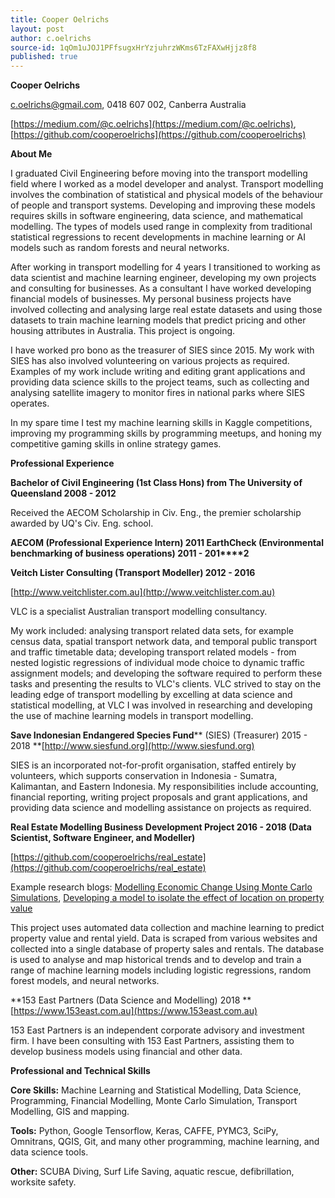 ```yaml
---
title: Cooper Oelrichs
layout: post
author: c.oelrichs
source-id: 1qOm1uJOJ1PFfsugxHrYzjuhrzWKms6TzFAXwHjjz8f8
published: true
---
```

**Cooper Oelrichs**

c.oelrichs@gmail.com, 0418 607 002, Canberra Australia

[https://medium.com/@c.oelrichs](https://medium.com/@c.oelrichs), [https://github.com/cooperoelrichs](https://github.com/cooperoelrichs)

**About Me**

I graduated Civil Engineering before moving into the transport modelling field where I worked as a model developer and analyst. Transport modelling involves the combination of statistical and physical models of the behaviour of people and transport systems. Developing and improving these models requires skills in software engineering, data science, and mathematical modelling. The types of models used range in complexity from traditional statistical regressions to recent developments in machine learning or AI models such as random forests and neural networks.

After working in transport modelling for 4 years I transitioned to working as data scientist and machine learning engineer, developing my own projects and consulting for businesses. As a consultant I have worked developing financial models of businesses. My personal business projects have involved collecting and analysing large real estate datasets and using those datasets to train machine learning models that predict pricing and other housing attributes in Australia. This project is ongoing.

I have worked pro bono as the treasurer of SIES since 2015. My work with SIES has also involved volunteering on various projects as required. Examples of my work include writing and editing grant applications and providing data science skills to the project teams, such as collecting and analysing satellite imagery to monitor fires in national parks where SIES operates. 

In my spare time I test my machine learning skills in Kaggle competitions, improving my programming skills by programming meetups, and honing my competitive gaming skills in online strategy games.

**Professional Experience**

**Bachelor of Civil Engineering (1st Class Hons) from The University of Queensland	2008 - 2012**

Received the AECOM Scholarship in Civ. Eng., the premier scholarship awarded by UQ's Civ. Eng. school.

**AECOM (Professional Experience Intern)	2011EarthCheck (Environmental benchmarking of business operations)	2011 - 201****2**

**Veitch Lister Consulting (Transport Modeller)	2012 - 2016**

[http://www.veitchlister.com.au](http://www.veitchlister.com.au)

VLC is a specialist Australian transport modelling consultancy.

My work included: analysing transport related data sets, for example census data, spatial transport network data, and temporal public transport and traffic timetable data; developing transport related models - from nested logistic regressions of individual mode choice to dynamic traffic assignment models; and developing the software required to perform these tasks and presenting the results to VLC's clients. VLC strived to stay on the leading edge of transport modelling by excelling at data science and statistical modelling, at VLC I was involved in researching and developing the use of machine learning models in transport modelling.

**Save Indonesian Endangered Species Fund**** (SIES) (Treasurer)	2015 - 2018**[http://www.siesfund.org](http://www.siesfund.org)

SIES is an incorporated not-for-profit organisation, staffed entirely by volunteers, which supports conservation in Indonesia - Sumatra, Kalimantan, and Eastern Indonesia. My responsibilities include accounting, financial reporting, writing project proposals and grant applications, and providing data science and modelling assistance on projects as required.

**Real Estate Modelling Business Development Project	2016 - 2018(Data Scientist, Software Engineer, and Modeller)**

[https://github.com/cooperoelrichs/real_estate](https://github.com/cooperoelrichs/real_estate)

Example research blogs: [Modelling Economic Change Using Monte Carlo Simulations](https://medium.com/@c.oelrichs/modelling-economic-change-using-monte-carlo-simulations-1e3b931f0b7c), [Developing a model to isolate the effect of location on property value](https://medium.com/@c.oelrichs/developing-a-model-to-isolate-the-effect-of-location-on-property-value-79f6ff345980)

This project uses automated data collection and machine learning to predict property value and rental yield. Data is scraped from various websites and collected into a single database of property sales and rentals. The database is used to analyse and map historical trends and to develop and train a range of machine learning models including logistic regressions, random forest models, and neural networks.

**153 East Partners (Data Science and Modelling)	2018**[https://www.153east.com.au](https://www.153east.com.au)

153 East Partners is an independent corporate advisory and investment firm. I have been consulting with 153 East Partners, assisting them to develop business models using financial and other data.

**Professional and Technical Skills**

**Core Skills:** Machine Learning and Statistical Modelling, Data Science, Programming, Financial Modelling, Monte Carlo Simulation, Transport Modelling, GIS and mapping.

**Tools:** Python, Google Tensorflow, Keras, CAFFE, PYMC3, SciPy, Omnitrans, QGIS, Git, and many other programming, machine learning, and data science tools.

**Other:** SCUBA Diving, Surf Life Saving, aquatic rescue, defibrillation, worksite safety.

